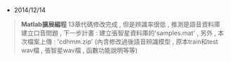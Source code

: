 * 2014/12/14   

> __Matlab擴展編程__ 13章代碼修改完成 , 但是辨識率很低 , 推測是語音資料庫建立口音問題 , 下一步計畫 : 建立張智星資料庫的'samples.mat' , 另外 , 本次檔案上傳 : 'cdhmm.zip' (內含修改過後語音辨識模型 , 原本train和test wav檔 , 張智星wav檔 , 函數功能說明等等)
